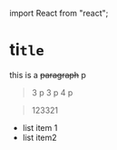 import React from "react";

# ti`tle`

this is a ~~paragraph~~
p

> 3
> p
> 3
> p
> 4
> p

> 123321

- list item 1
- list item2
